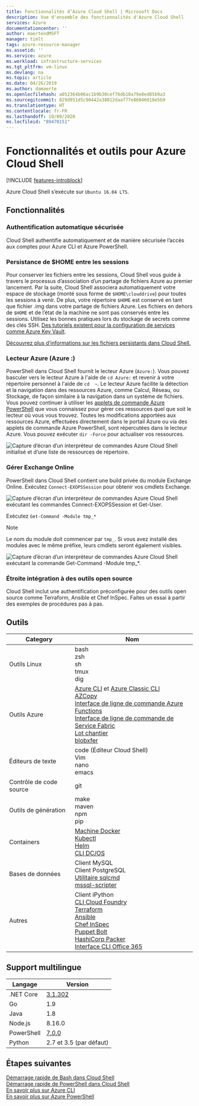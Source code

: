 ```yaml
---
title: Fonctionnalités d’Azure Cloud Shell | Microsoft Docs
description: Vue d'ensemble des fonctionnalités d'Azure Cloud Shell
services: Azure
documentationcenter: ''
author: maertendMSFT
manager: timlt
tags: azure-resource-manager
ms.assetid: ''
ms.service: azure
ms.workload: infrastructure-services
ms.tgt_pltfrm: vm-linux
ms.devlang: na
ms.topic: article
ms.date: 04/26/2019
ms.author: damaerte
ms.openlocfilehash: a052364b06ac1b9b30cef76db10a79e8ed85b9a3
ms.sourcegitcommit: 829d951d5c90442a38012daaf77e86046018e5b9
ms.translationtype: HT
ms.contentlocale: fr-FR
ms.lasthandoff: 10/09/2020
ms.locfileid: "89470151"
---
```

# <a name="features--tools-for-azure-cloud-shell"></a>Fonctionnalités et outils pour Azure Cloud Shell

[!INCLUDE [features-introblock](../../includes/cloud-shell-features-introblock.md)]

Azure Cloud Shell s’exécute sur `Ubuntu 16.04 LTS`.

## <a name="features"></a>Fonctionnalités

### <a name="secure-automatic-authentication"></a>Authentification automatique sécurisée

Cloud Shell authentifie automatiquement et de manière sécurisée l’accès aux comptes pour Azure CLI et Azure PowerShell.

### <a name="home-persistence-across-sessions"></a>Persistance de $HOME entre les sessions

Pour conserver les fichiers entre les sessions, Cloud Shell vous guide à travers le processus d’association d’un partage de fichiers Azure au premier lancement.
Par la suite, Cloud Shell associera automatiquement votre espace de stockage (monté sous forme de `$HOME\clouddrive`) pour toutes les sessions à venir.
De plus, votre répertoire `$HOME` est conservé en tant que fichier .img dans votre partage de fichiers Azure.
Les fichiers en dehors de `$HOME` et de l’état de la machine ne sont pas conservés entre les sessions. Utilisez les bonnes pratiques lors du stockage de secrets comme des clés SSH. [Des tutoriels existent pour la configuration de services comme Azure Key Vault](../key-vault/general/manage-with-cli2.md#prerequisites).

[Découvrez plus d’informations sur les fichiers persistants dans Cloud Shell.](persisting-shell-storage.md)

### <a name="azure-drive-azure"></a>Lecteur Azure (Azure :)

PowerShell dans Cloud Shell fournit le lecteur Azure (`Azure:`). Vous pouvez basculer vers le lecteur Azure à l'aide de `cd Azure:` et revenir à votre répertoire personnel à l'aide de `cd  ~`.
Le lecteur Azure facilite la détection et la navigation dans des ressources Azure, comme Calcul, Réseau, ou Stockage, de façon similaire à la navigation dans un système de fichiers.
Vous pouvez continuer à utiliser les [applets de commande Azure PowerShell](/powershell/azure) que vous connaissez pour gérer ces ressources quel que soit le lecteur où vous vous trouvez.
Toutes les modifications apportées aux ressources Azure, effectuées directement dans le portail Azure ou via des applets de commande Azure PowerShell, sont répercutées dans le lecteur Azure.  Vous pouvez exécuter `dir -Force` pour actualiser vos ressources.

![Capture d’écran d’un interpréteur de commandes Azure Cloud Shell initialisé et d’une liste de ressources de répertoire.](media/features-powershell/azure-drive.png)

### <a name="manage-exchange-online"></a>Gérer Exchange Online

PowerShell dans Cloud Shell contient une build privée du module Exchange Online.  Exécutez `Connect-EXOPSSession` pour obtenir vos cmdlets Exchange.

![Capture d’écran d’un interpréteur de commandes Azure Cloud Shell exécutant les commandes Connect-EXOPSSession et Get-User.](media/features-powershell/exchangeonline.png)

 Exécutez `Get-Command -Module tmp_*`
> [!NOTE]
> Le nom du module doit commencer par `tmp_`. Si vous avez installé des modules avec le même préfixe, leurs cmdlets seront également visibles. 

![Capture d’écran d’un interpréteur de commandes Azure Cloud Shell exécutant la commande Get-Command -Module tmp_*.](media/features-powershell/exchangeonlinecmdlets.png)

### <a name="deep-integration-with-open-source-tooling"></a>Étroite intégration à des outils open source

Cloud Shell inclut une authentification préconfigurée pour des outils open source comme Terraform, Ansible et Chef InSpec. Faites un essai à partir des exemples de procédures pas à pas.

## <a name="tools"></a>Outils

|Category   |Nom   |
|---|---|
|Outils Linux            |bash<br> zsh<br> sh<br> tmux<br> dig<br>               |
|Outils Azure            |[Azure CLI](https://github.com/Azure/azure-cli) et [Azure Classic CLI](https://github.com/Azure/azure-xplat-cli)<br> [AZCopy](../storage/common/storage-use-azcopy-v10.md)<br> [Interface de ligne de commande Azure Functions](https://github.com/Azure/azure-functions-core-tools)<br> [Interface de ligne de commande de Service Fabric](../service-fabric/service-fabric-cli.md)<br> [Lot chantier](https://github.com/Azure/batch-shipyard)<br> [blobxfer](https://github.com/Azure/blobxfer)|
|Éditeurs de texte           |code (Éditeur Cloud Shell)<br> Vim<br> nano<br> emacs    |
|Contrôle de code source         |git                    |
|Outils de génération            |make<br> maven<br> npm<br> pip         |
|Containers             |[Machine Docker](https://github.com/docker/machine)<br> [Kubectl](https://kubernetes.io/docs/user-guide/kubectl-overview/)<br> [Helm](https://github.com/kubernetes/helm)<br> [CLI DC/OS](https://github.com/dcos/dcos-cli)         |
|Bases de données              |Client MySQL<br> Client PostgreSQL<br> [Utilitaire sqlcmd](/sql/tools/sqlcmd-utility)<br> [mssql-scripter](https://github.com/Microsoft/sql-xplat-cli) |
|Autres                  |Client iPython<br> [CLI Cloud Foundry](https://github.com/cloudfoundry/cli)<br> [Terraform](https://www.terraform.io/docs/providers/azurerm/)<br> [Ansible](https://www.ansible.com/microsoft-azure)<br> [Chef InSpec](https://www.chef.io/inspec/)<br> [Puppet Bolt](https://puppet.com/docs/bolt/latest/bolt.html)<br> [HashiCorp Packer](https://www.packer.io/)<br> [Interface CLI Office 365](https://pnp.github.io/office365-cli/)|

## <a name="language-support"></a>Support multilingue

|Langage   |Version   |
|---|---|
|.NET Core  |[3.1.302](https://github.com/dotnet/core/blob/master/release-notes/3.1/3.1.6/3.1.302-download.md)       |
|Go         |1.9        |
|Java       |1.8        |
|Node.js    |8.16.0      |
|PowerShell |[7.0.0](https://github.com/PowerShell/powershell/releases)       |
|Python     |2.7 et 3.5 (par défaut)|

## <a name="next-steps"></a>Étapes suivantes
[Démarrage rapide de Bash dans Cloud Shell](quickstart.md) <br>
[Démarrage rapide de PowerShell dans Cloud Shell](quickstart-powershell.md) <br>
[En savoir plus sur Azure CLI](/cli/azure/) <br>
[En savoir plus sur Azure PowerShell](/powershell/azure/) <br>